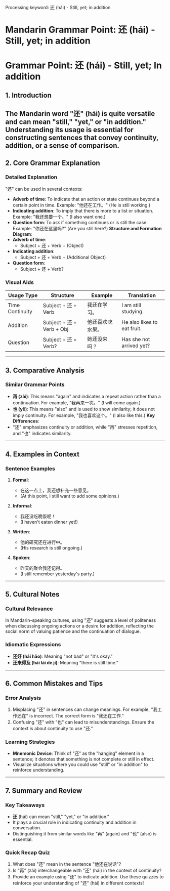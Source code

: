 Processing keyword: 还 (hái) - Still, yet; in addition
# Mandarin Grammar Point: 还 (hái) - Still, yet; in addition
# Grammar Point: 还 (hái) - Still, yet; In addition
## 1. Introduction
The Mandarin word "还" (hái) is quite versatile and can mean "still," "yet," or "in addition." Understanding its usage is essential for constructing sentences that convey continuity, addition, or a sense of comparison.
---
## 2. Core Grammar Explanation
### Detailed Explanation
"还" can be used in several contexts:
- **Adverb of time**: To indicate that an action or state continues beyond a certain point in time. Example: "他还在工作。" (He is still working.)
- **Indicating addition**: To imply that there is more to a list or situation. Example: "我还想要一个。" (I also want one.)
- **Question form**: To ask if something continues or is still the case. Example: "你还在这里吗?" (Are you still here?)
**Structure and Formation Diagram**:
- **Adverb of time**:
  - Subject + 还 + Verb + (Object)
- **Indicating addition**:
  - Subject + 还 + Verb + (Additional Object)
- **Question form**:
  - Subject + 还 + Verb?
### Visual Aids
| Usage Type       | Structure                     | Example                        | Translation                    |
|------------------|-------------------------------|--------------------------------|--------------------------------|
| Time Continuity   | Subject + 还 + Verb          | 我还在学习。                   | I am still studying.           |
| Addition          | Subject + 还 + Verb + Obj    | 他还喜欢吃水果。              | He also likes to eat fruit.    |
| Question          | Subject + 还 + Verb?         | 她还没来吗？                   | Has she not arrived yet?      |
---
## 3. Comparative Analysis
### Similar Grammar Points
- **再 (zài)**: This means "again" and indicates a repeat action rather than a continuation. For example, "我再来一次。" (I will come again.)
- **也 (yě)**: This means "also" and is used to show similarity; it does not imply continuity. For example, "我也喜欢这个。" (I also like this.)
**Key Differences**:
- "还" emphasizes continuity or addition, while "再" stresses repetition, and "也" indicates similarity.
---
## 4. Examples in Context
### Sentence Examples
1. **Formal**:
   - 在这一点上，我还想补充一些意见。
   - (At this point, I still want to add some opinions.)
  
2. **Informal**:
   - 我还没吃晚饭呢！
   - (I haven't eaten dinner yet!)
3. **Written**:
   - 他的研究还在进行中。
   - (His research is still ongoing.)
4. **Spoken**:
   - 昨天的聚会我还记得。
   - (I still remember yesterday's party.)
---
## 5. Cultural Notes
### Cultural Relevance
In Mandarin-speaking cultures, using "还" suggests a level of politeness when discussing ongoing actions or a desire for addition, reflecting the social norm of valuing patience and the continuation of dialogue.
### Idiomatic Expressions
- **还好 (hái hǎo)**: Meaning "not bad" or "it's okay."
- **还来得及 (hái lái de jí)**: Meaning "there is still time."
---
## 6. Common Mistakes and Tips
### Error Analysis
1. Misplacing "还" in sentences can change meanings. For example, "我工作还在" is incorrect. The correct form is "我还在工作."
2. Confusing "还" with "也" can lead to misunderstandings. Ensure the context is about continuity to use "还."
### Learning Strategies
- **Mnemonic Device**: Think of "还" as the "hanging" element in a sentence; it denotes that something is not complete or still in effect.
- Visualize situations where you could use "still" or "in addition" to reinforce understanding.
---
## 7. Summary and Review
### Key Takeaways
- **还** (hái) can mean "still," "yet," or "in addition."
- It plays a crucial role in indicating continuity and addition in conversation.
- Distinguishing it from similar words like "再" (again) and "也" (also) is essential.
### Quick Recap Quiz
1. What does "还" mean in the sentence "他还在说话"?
2. Is "再" (zài) interchangeable with "还" (hái) in the context of continuity?
3. Provide an example using "还" to indicate addition. 
Use these quizzes to reinforce your understanding of "还" (hái) in different contexts!
